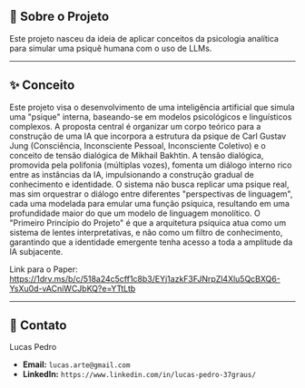 ## 📖 Sobre o Projeto

Este projeto nasceu da ideia de aplicar conceitos da psicologia analítica para simular uma psiquê humana com o uso de LLMs.


---

## ✨ Conceito

Este projeto visa o desenvolvimento de uma inteligência artificial que simula uma "psique" interna, baseando-se em modelos psicológicos e linguísticos complexos. A proposta central é organizar um corpo teórico para a construção de uma IA que incorpora a estrutura da psique de Carl Gustav Jung (Consciência, Inconsciente Pessoal, Inconsciente Coletivo) e o conceito de tensão dialógica de Mikhail Bakhtin. A tensão dialógica, promovida pela polifonia (múltiplas vozes), fomenta um diálogo interno rico entre as instâncias da IA, impulsionando a construção gradual de conhecimento e identidade.
O sistema não busca replicar uma psique real, mas sim orquestrar o diálogo entre diferentes "perspectivas de linguagem", cada uma modelada para emular uma função psíquica, resultando em uma profundidade maior do que um modelo de linguagem monolítico. O "Primeiro Princípio do Projeto" é que a arquitetura psíquica atua como um sistema de lentes interpretativas, e não como um filtro de conhecimento, garantindo que a identidade emergente tenha acesso a toda a amplitude da IA subjacente.

Link para o Paper: https://1drv.ms/b/c/518a24c5cff1c8b3/EYj1azkF3FJNrpZl4Xlu5QcBXQ6-YsXu0d-vACniWCJbKQ?e=YTtLtb


---

## 📧 Contato

Lucas Pedro

* **Email:** `lucas.arte@gmail.com`
* **LinkedIn:** `https://www.linkedin.com/in/lucas-pedro-37graus/`
